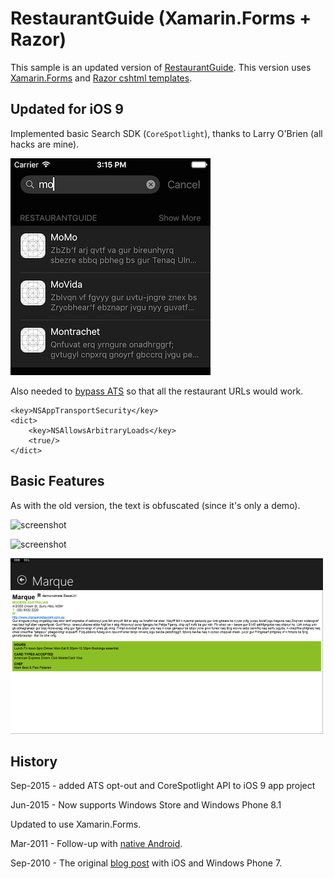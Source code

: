 RestaurantGuide (Xamarin.Forms + Razor)
=========

This sample is an updated version of [RestaurantGuide](https://github.com/conceptdev/RestaurantGuide/).
This version uses [Xamarin.Forms](http://xamarin.com/forms) and [Razor cshtml templates](http://blog.xamarin.com/sharper-html-hybrid-apps-with-razor/).


Updated for iOS 9
-----------------

Implemented basic Search SDK (`CoreSpotlight`), thanks to Larry O'Brien (all hacks are mine).

![](Screenshots/ios8-search-sml.png)

Also needed to [bypass ATS](http://developer.xamarin.com/guides/ios/platform_features/introduction_to_ios9/ats/#Opting-Out_of_ATS) so that all the restaurant URLs would work.

```
<key>NSAppTransportSecurity</key>
<dict>
    <key>NSAllowsArbitraryLoads</key>
    <true/>
</dict>
```

Basic Features
--------

As with the old version, the text is obfuscated (since it's only a demo).

![screenshot](https://github.com/conceptdev/xamarin-forms-samples/raw/master/RestaurantGuide/Screenshots/ios_small.png "iOS")

![screenshot](https://github.com/conceptdev/xamarin-forms-samples/raw/master/RestaurantGuide/Screenshots/android_sml.png "Android")

![screenshot](Screenshots/winapp2-sml.png "Windows Store")

History
------

Sep-2015 - added ATS opt-out and CoreSpotlight API to iOS 9 app project

Jun-2015 - Now supports Windows Store and Windows Phone 8.1

Updated to use Xamarin.Forms.

Mar-2011 - Follow-up with [native Android](http://conceptdev.blogspot.com/2011/03/monodroid-meet-monotouch-windowsphone7.html).

Sep-2010 - The original [blog post](http://conceptdev.blogspot.com/2010/09/monotouch-meet-windowsphone7.html) with iOS and Windows Phone 7.
